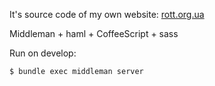 It's source code of my own website: [rott.org.ua](http://rott.org.ua)

Middleman + haml + CoffeeScript + sass

Run on develop:
```
$ bundle exec middleman server
```